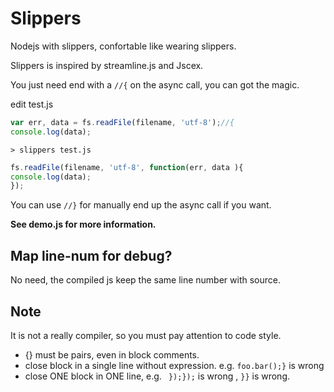 Slippers
========

Nodejs with slippers, confortable like wearing slippers.

Slippers is inspired by streamline.js and Jscex.

You just need end with a `//{` on the async call, you can got the magic.

edit test.js

```javascript
var err, data = fs.readFile(filename, 'utf-8');//{
console.log(data);
```

    > slippers test.js

```javascript
fs.readFile(filename, 'utf-8', function(err, data ){
console.log(data);
});
```

You can use `//}` for manually end up the async call if you want.

**See demo.js for more information.**

Map line-num for debug?
--------
No need, the compiled js keep the same line number with source.

Note
--------
It is not a really compiler, so you must pay attention to code style.

 * {} must be pairs, even in block comments.
 * close block in a single line without expression. e.g. `foo.bar();}` is wrong
 * close ONE block in ONE line, e.g. ` });});` is wrong , `}}` is wrong.
